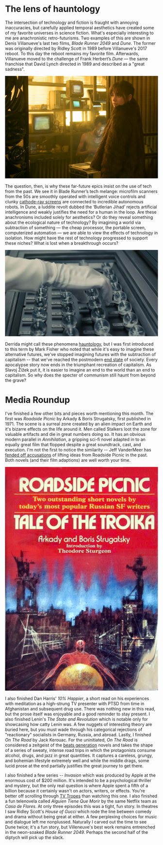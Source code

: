 # The lens of hauntology

The intersection of technology and fiction is fraught with annoying inaccuracies, but carefully applied temporal aesthetics have created some of my favorite universes in science fiction. What's especially interesting to me are  anachronistic retro-futurisms. Two examples of this are shown in Denis Villanueve's last two films, *Blade Runner 2049* and *Dune*. The former was originally directed by Ridley Scott in 1989 before Villanueve's 2017 reboot. To this day the reboot remains my favorite film. Afterwards, Villanueve moved to the challenge of Frank Herbert’s *Dune* — the same franchise that David Lynch directed in 1989 and described as a "great sadness".

![CRT monitors in Blade Runner 2049. Sales of this type of monitor peaked over a decade  before the release of the film, yet it's set far in the future.](crts.jpeg)

The question, then, is why these far-future epics insist on the use of tech from the past. We see it in Blade Runner’s tech melange: microfilm scanners from the 50s are smoothly operated with intelligent voice controls and clunky [cathode-ray screens](https://en.wikipedia.org/wiki/Cathode-ray_tube) are connected to incredible autonomous robots. In Dune, a luddite revolt dubbed the ‘Butlerian Jihad’ rejects artificial intelligence and weakly justifies the need for a human in the loop. Are these anachronisms included solely for aesthetics? Or do they reveal something about the ecological nature of technology? By imagining a world via subtraction of something — the cheap processor, the portable screen, computerized automation — we are able to view the effects of technology in isolation. How might have the rest of technology progressed to support these niches? What is lost when a breakthrough occurs?

![A concept for optical memory, again from Blade Runner 2049](spheres.jpg)

Derrida might call these phenomena [hauntology](https://en.wikipedia.org/wiki/Hauntology), but I was first introduced to this term by Mark Fisher who noted that while it's easy to imagine these alternative futures, we've stopped imagining futures with the subtraction of capitalism -- that we've reached the postmodern [end state](https://en.wikipedia.org/wiki/End_of_history) of society. Every apocalypse story now ends in the triumphant recreation of capitalism. As Slavoj Žižek put it, it is easier to imagine an end to the world than an end to capitalism. So why does the specter of communism still haunt from beyond the grave?

# Media Roundup
I've finished a few other bits and pieces worth mentioning this month. The first was *Roadside Picnic* by Arkady & Boris Strugatsky, first published in 1971. The scene is a surreal zone created by an alien impact on Earth and it's bizarre effects on the life around it. Men called Stalkers loot the zone for valuable artifacts and die in great numbers doing so. It has an obvious modern parallel in *Annihilation*, a gripping sci-fi novel adapted in to an equally great film that flopped despite a great soundtrack, cast, and execution. I'm not the first to notice the similarity -- Jeff VanderMeer has [fended off accusations](https://twitter.com/jeffvandermeer/status/754674019174060032) of lifting ideas from Roadside Picnic in the past. Both novels (and their film adaptions) are well worth your time.

![Arkady & Boris Strugatsky's Roadside Picnic](picnic.jpg)

I also finished Dan Harris' *10% Happier*, a short read on his experiences with meditation as a high-strung TV presenter with PTSD from time in Afghanistan and subsequent drug use. There was nothing new in this read, but the prose itself was enjoyable and a good reminder to stay present. I also finished Lenin's *The State and Revolution* which is notable only for showcasing how catty Lenin was. A few nuggets of interesting theory are buried here, but you must wade through his categorical rejections of "reactionary" socialists in Germany, Russia, and abroad. Lastly, I finished *On The Road* by Jack Kerouac. For the uninitiated, *On The Road* is considered a zeitgeist of the [beats generation](https://en.wikipedia.org/wiki/Beat_Generation) novels and takes the shape of a series of sweaty, intense road trips in which the protagonists consume alcohol, drugs, and jazz in great quantities. It captures a careless, grungy, and bohemian lifestyle extremely well and while the middle drags, some lucid prose at the end partially justifies the great journey to get there.

I also finished a few series -- *Invasion* which was produced by Apple at the enormous cost of $200 million. It's intended to be a psychological thriller and mystery, but the only real question is where Apple spent a fifth of a billion because it certainly wasn't on actors, writers, or effects. You're better off scrolling through [TV Tropes](https://tvtropes.org/) than watching this one. I also finished a fun telenovela called *Alguien Tiene Que Morir* by the same Netflix team as *Casa de Flores*. At only three episodes this was a tight, fun story. In theatres I saw Ridley Scott's *House of Gucci* which rode the line between comedy and drama without being great at either. A few perplexing choices for music and dialogue left me nonplussed. Naturally I carved out the time to see Dune twice; it's a fun story, but Villeneuve's best work remains entrenched in the neon-soaked *Blade Runner 2049*. Perhaps the second half of the diptych will pick up the slack.